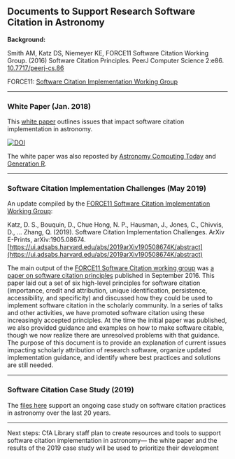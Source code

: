 ## Documents to Support Research Software Citation in Astronomy
**Background:** 

Smith AM, Katz DS, Niemeyer KE, FORCE11 Software Citation Working Group.
(2016) Software Citation Principles. PeerJ Computer Science 2:e86. [10.7717/peerj-cs.86](https://doi.org/10.7717/peerj-cs.86)

FORCE11: [Software Citation Implementation Working Group](https://github.com/force11/force11-sciwg)

----
### White Paper (Jan. 2018)
This [white paper](https://github.com/CfA-Library/Cite_Astro_Software/blob/master/whitepaper_2018.md) outlines issues that impact software citation implementation in astronomy.

[![DOI](https://zenodo.org/badge/DOI/10.5281/zenodo.1473408.svg)](https://doi.org/10.5281/zenodo.1473408)

The white paper was also reposted by [Astronomy Computing Today](https://astrocompute.wordpress.com/2018/03/05/software-citation-implementation-in-astronomy/) and [Generation R](https://doi.org/10.25815/3H8N-G736).

----
### Software Citation Implementation Challenges (May 2019)

An update compiled by the [FORCE11 Software Citation Implementation Working Group](https://www.force11.org/group/software-citation-implementation-working-group):

Katz, D. S., Bouquin, D., Chue Hong, N. P., Hausman, J., Jones, C., Chivvis, D., … Zhang, Q. (2019). Software Citation Implementation Challenges. ArXiv E-Prints, arXiv:1905.08674. [https://ui.adsabs.harvard.edu/abs/2019arXiv190508674K/abstract](https://ui.adsabs.harvard.edu/abs/2019arXiv190508674K/abstract)

The main output of the [FORCE11 Software Citation working group](https://www.force11.org/group/software-citation-working-group) was [a paper on software citation principles](https://doi.org/10.7717/peerj-cs.86) published in September 2016. This paper laid out a set of six high-level principles for software citation (importance, credit and attribution, unique identification, persistence, accessibility, and specificity) and discussed how they could be used to implement software citation in the scholarly community. In a series of talks and other activities, we have promoted software citation using these increasingly accepted principles. At the time the initial paper was published, we also provided guidance and examples on how to make software citable, though we now realize there are unresolved problems with that guidance. The purpose of this document is to provide an explanation of current issues impacting scholarly attribution of research software, organize updated implementation guidance, and identify where best practices and solutions are still needed.

----
### Software Citation Case Study (2019)

The [files here](https://github.com/CfA-Library/Cite_Astro_Software/tree/master/Study_Software_Citation_2018) support an ongoing case study on software citation practices in astronomy over the last 20 years. 


----
Next steps: CfA Library staff plan to create resources and tools to support software citation implementation in astronomy— the white paper and the results of the 2019 case study will be used to prioritize their development
